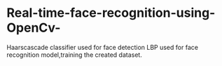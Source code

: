# Real-time-face-recognition-using-OpenCv-
Haarscascade classifier used for face detection
LBP used for face recognition model,training the created dataset.
